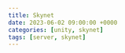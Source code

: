 ```yaml
---
title: Skynet
date: 2023-06-02 09:00:00 +0000
categories: [unity, skynet]
tags: [server, skynet]
---
```


